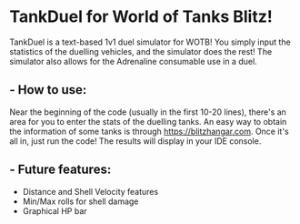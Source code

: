 # TankDuel for World of Tanks Blitz!
TankDuel is a text-based 1v1 duel simulator for WOTB! You simply input the statistics of the duelling vehicles, and the simulator does the rest! The simulator also allows for the Adrenaline consumable use in a duel. 

## - How to use:
Near the beginning of the code (usually in the first 10-20 lines), there's an area for you to enter the stats of the duelling tanks. 
<Picture>
An easy way to obtain the information of some tanks is through https://blitzhangar.com. Once it's all in, just run the code! The results will display in your IDE console. 

## - Future features:
- Distance and Shell Velocity features
- Min/Max rolls for shell damage
- Graphical HP bar
